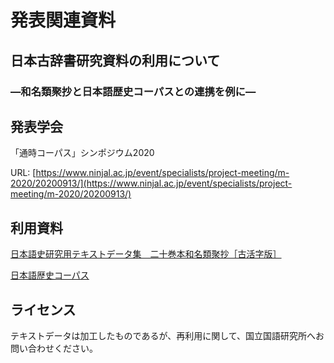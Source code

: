 # 発表関連資料
## 日本古辞書研究資料の利用について
### ―和名類聚抄と日本語歴史コーパスとの連携を例に―
## 発表学会
「通時コーパス」シンポジウム2020

URL: [https://www.ninjal.ac.jp/event/specialists/project-meeting/m-2020/20200913/](https://www.ninjal.ac.jp/event/specialists/project-meeting/m-2020/20200913/)

## 利用資料
[日本語史研究用テキストデータ集　二十巻本和名類聚抄［古活字版］](https://textdb01.ninjal.ac.jp/dataset/kwrs/)

[日本語歴史コーパス](https://pj.ninjal.ac.jp/corpus_center/chj/)

## ライセンス
テキストデータは加工したものであるが、再利用に関して、国立国語研究所へお問い合わせください。